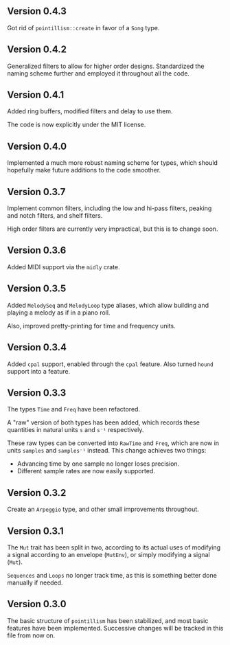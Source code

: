 ## Version 0.4.3

Got rid of `pointillism::create` in favor of a `Song` type.

## Version 0.4.2

Generalized filters to allow for higher order designs. Standardized the naming scheme further and
employed it throughout all the code.

## Version 0.4.1

Added ring buffers, modified filters and delay to use them.

The code is now explicitly under the MIT license.

## Version 0.4.0

Implemented a much more robust naming scheme for types, which should hopefully make future additions
to the code smoother.

## Version 0.3.7

Implement common filters, including the low and hi-pass filters, peaking and notch filters, and
shelf filters.

High order filters are currently very impractical, but this is to change soon.

## Version 0.3.6

Added MIDI support via the `midly` crate.

## Version 0.3.5

Added `MelodySeq` and `MelodyLoop` type aliases, which allow building and playing a melody as if in
a piano roll.

Also, improved pretty-printing for time and frequency units.

## Version 0.3.4

Added `cpal` support, enabled through the `cpal` feature. Also turned `hound` support into a
feature.

## Version 0.3.3

The types `Time` and `Freq` have been refactored.

A "raw" version of both types has been added, which records these quantities in natural units `s`
and `s⁻¹` respectively.

These raw types can be converted into `RawTime` and `Freq`, which are now in units `samples` and
`samples⁻¹` instead. This change achieves two things:

- Advancing time by one sample no longer loses precision.
- Different sample rates are now easily supported.

## Version 0.3.2

Create an `Arpeggio` type, and other small improvements throughout.

## Version 0.3.1

The `Mut` trait has been split in two, according to its actual uses of modifying a signal according
to an envelope (`MutEnv`), or simply modifying a signal (`Mut`).

`Sequences` and `Loops` no longer track time, as this is something better done manually if needed.

## Version 0.3.0

The basic structure of `pointillism` has been stabilized, and most basic features have been
implemented. Successive changes will be tracked in this file from now on.
